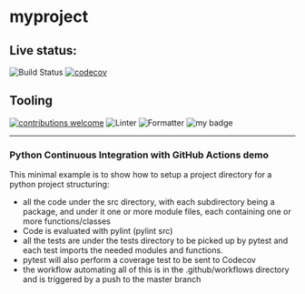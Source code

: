 # myproject

## Live status:

![Build Status](https://github.com/rjalexa/myproject/actions/workflows/python-app.yml/badge.svg) [![codecov](https://codecov.io/gh/rjalexa/myproject/branch/main/graph/badge.svg?token=1F2VGHFJ3S)](https://codecov.io/gh/rjalexa/myproject)

## Tooling

[![contributions welcome](https://img.shields.io/badge/contributions-welcome-orange.svg?style=flat)](https://github.com/rjalexa/myproject/issues) ![Linter](https://img.shields.io/badge/Linting-pylint-orange) ![Formatter](https://img.shields.io/badge/Formatter-black-orange) ![my badge](https://badgen.net/badge/Createdby/RJA/orange?icon=gitlab)

---

### Python Continuous Integration with GitHub Actions demo

This minimal example is to show how to setup a project directory for a python project
structuring:

- all the code under the src directory, with each subdirectory being a package,
  and under it one or more module files, each containing one or more functions/classes
- Code is evaluated with pylint (pylint src)
- all the tests are under the tests directory to be picked up by pytest and each test imports the needed modules and functions.
- pytest will also perform a coverage test to be sent to Codecov
- the workflow automating all of this is in the .github/workflows directory and is triggered by a push to the master branch
